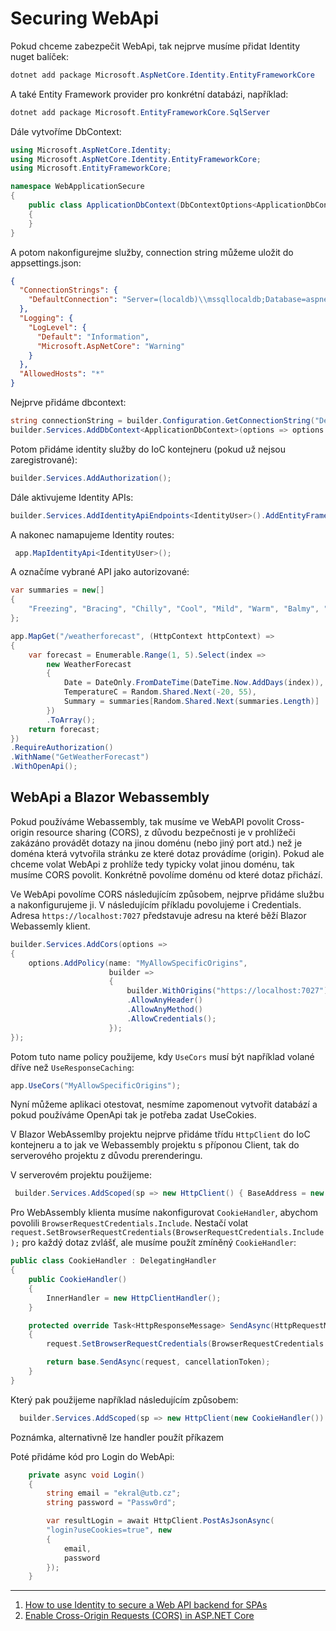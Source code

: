 # Securing WebApi

Pokud chceme zabezpečit WebApi, tak nejprve musíme přidat Identity nuget balíček:

```powershell
dotnet add package Microsoft.AspNetCore.Identity.EntityFrameworkCore
```

A také Entity Framework provider pro konkrétní databázi, například:

```powershell
dotnet add package Microsoft.EntityFrameworkCore.SqlServer
```

Dále vytvoříme DbContext:

```csharp
using Microsoft.AspNetCore.Identity;
using Microsoft.AspNetCore.Identity.EntityFrameworkCore;
using Microsoft.EntityFrameworkCore;

namespace WebApplicationSecure
{
    public class ApplicationDbContext(DbContextOptions<ApplicationDbContext> options) : IdentityDbContext<IdentityUser>(options)
    {
    }
}
```

A potom nakonfigurejme služby, connection string můžeme uložit do appsettings.json:

```json
{
  "ConnectionStrings": {
    "DefaultConnection": "Server=(localdb)\\mssqllocaldb;Database=aspnet-BlazorAppSSRSecurity-e4bca3b5-fe3b-4653-a233-0b79ae265fd4;Trusted_Connection=True;MultipleActiveResultSets=true"
  },
  "Logging": {
    "LogLevel": {
      "Default": "Information",
      "Microsoft.AspNetCore": "Warning"
    }
  },
  "AllowedHosts": "*"
}
```
Nejprve přidáme dbcontext:

```csharp
string connectionString = builder.Configuration.GetConnectionString("DefaultConnection") ?? throw new InvalidOperationException("Connection string 'DefaultConnection' not found.");
builder.Services.AddDbContext<ApplicationDbContext>(options => options.UseSqlServer(connectionString));
```

Potom přidáme identity služby do IoC kontejneru (pokud už nejsou zaregistrované):

```csharp
builder.Services.AddAuthorization();
```

Dále aktivujeme Identity APIs:

```csharp
builder.Services.AddIdentityApiEndpoints<IdentityUser>().AddEntityFrameworkStores<ApplicationDbContext>();
```

A nakonec namapujeme Identity routes:

```csharp
 app.MapIdentityApi<IdentityUser>();
```

A označíme vybrané API jako autorizované:

```csharp
var summaries = new[]
{
    "Freezing", "Bracing", "Chilly", "Cool", "Mild", "Warm", "Balmy", "Hot", "Sweltering", "Scorching"
};

app.MapGet("/weatherforecast", (HttpContext httpContext) =>
{
    var forecast = Enumerable.Range(1, 5).Select(index =>
        new WeatherForecast
        {
            Date = DateOnly.FromDateTime(DateTime.Now.AddDays(index)),
            TemperatureC = Random.Shared.Next(-20, 55),
            Summary = summaries[Random.Shared.Next(summaries.Length)]
        })
        .ToArray();
    return forecast;
})
.RequireAuthorization()
.WithName("GetWeatherForecast")
.WithOpenApi();
```

## WebApi a Blazor Webassembly

Pokud používáme Webassembly, tak musíme ve WebAPI povolit Cross-origin resource sharing (CORS), z důvodu bezpečnosti je v prohlížeči zakázáno provádět dotazy na jinou doménu (nebo jiný port atd.) než je doména která vytvořila stránku ze které dotaz provádíme (origin). Pokud ale chceme volat WebApi z prohlíže tedy typicky volat jinou doménu, tak musíme CORS povolit. Konkrétně povolíme doménu od které dotaz přichází.

Ve WebApi povolíme CORS následujícím způsobem, nejprve přidáme službu a nakonfigurujeme ji. V následujícím příkladu povolujeme i Credentials. Adresa ```https://localhost:7027``` představuje adresu na které běží Blazor Webassemly klient.

```csharp
builder.Services.AddCors(options =>
{
    options.AddPolicy(name: "MyAllowSpecificOrigins",
                      builder =>
                      {
                          builder.WithOrigins("https://localhost:7027")
                          .AllowAnyHeader()
                          .AllowAnyMethod()
                          .AllowCredentials();
                      });
});
```

Potom tuto name policy použijeme, kdy ```UseCors``` musí být například volané dříve než ```UseResponseCaching```: 

```csharp
app.UseCors("MyAllowSpecificOrigins");
```

Nyní můžeme aplikaci otestovat, nesmíme zapomenout vytvořit databází a pokud používáme OpenApi tak je potřeba zadat UseCokies.

V Blazor WebAssemlby projektu nejprve přidáme třídu ```HttpClient``` do IoC kontejneru a to jak ve Webassembly projektu s příponou Client, tak do serverového projektu z důvodu prerenderingu. 

V serverovém projektu použijeme:

```csharp
 builder.Services.AddScoped(sp => new HttpClient() { BaseAddress = new Uri("https://localhost:7125/") });
```

Pro WebAssembly klienta musíme nakonfigurovat ```CookieHandler```, abychom povolili ```BrowserRequestCredentials.Include```. Nestačí volat ```request.SetBrowserRequestCredentials(BrowserRequestCredentials.Include);``` pro každý dotaz zvlášť, ale musíme použít zmíněný ```CookieHandler```:

```csharp
public class CookieHandler : DelegatingHandler
{
    public CookieHandler()
    {
        InnerHandler = new HttpClientHandler();
    }

    protected override Task<HttpResponseMessage> SendAsync(HttpRequestMessage request, CancellationToken cancellationToken)
    {
        request.SetBrowserRequestCredentials(BrowserRequestCredentials.Include);

        return base.SendAsync(request, cancellationToken);
    }
}
```

Který pak použijeme například následujícím způsobem:

```csharp
  builder.Services.AddScoped(sp => new HttpClient(new CookieHandler()) { BaseAddress = new Uri("https://localhost:7125/") });
```

Poznámka, alternativně lze handler použít příkazem 




Poté přidáme kód pro Login do WebApi:

```csharp
    private async void Login()
    {
        string email = "ekral@utb.cz";
        string password = "Passw0rd";

        var resultLogin = await HttpClient.PostAsJsonAsync(
        "login?useCookies=true", new
        {
            email,
            password
        });
    }
```

---
1. [How to use Identity to secure a Web API backend for SPAs](https://learn.microsoft.com/en-us/aspnet/core/security/authentication/identity-api-authorization?view=aspnetcore-8.0)
2. [Enable Cross-Origin Requests (CORS) in ASP.NET Core](https://learn.microsoft.com/en-us/aspnet/core/security/cors?view=aspnetcore-8.0)